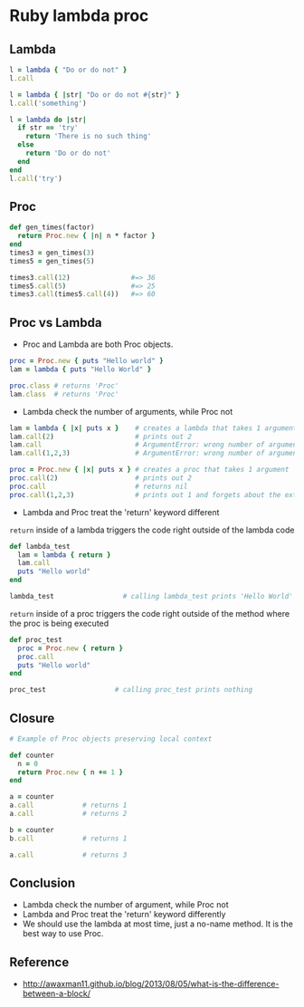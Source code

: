 # Ruby lambda proc

## Lambda

```ruby
l = lambda { "Do or do not" }
l.call

l = lambda { |str| "Do or do not #{str}" }
l.call('something')

l = lambda do |str|
  if str == 'try'
    return 'There is no such thing'
  else
    return 'Do or do not'
  end
end
l.call('try')
```

## Proc

```ruby
def gen_times(factor)
  return Proc.new { |n| n * factor }
end
times3 = gen_times(3)
times5 = gen_times(5)

times3.call(12)               #=> 36
times5.call(5)                #=> 25
times3.call(times5.call(4))   #=> 60
```

## Proc vs Lambda

- Proc and Lambda are both Proc objects.

```ruby
proc = Proc.new { puts "Hello world" }
lam = lambda { puts "Hello World" }

proc.class # returns 'Proc'
lam.class  # returns 'Proc'
```

- Lambda check the number of arguments, while Proc not

```ruby
lam = lambda { |x| puts x }    # creates a lambda that takes 1 argument
lam.call(2)                    # prints out 2
lam.call                       # ArgumentError: wrong number of arguments (0 for 1)
lam.call(1,2,3)                # ArgumentError: wrong number of arguments (3 for 1)
```

```ruby
proc = Proc.new { |x| puts x } # creates a proc that takes 1 argument
proc.call(2)                   # prints out 2
proc.call                      # returns nil
proc.call(1,2,3)               # prints out 1 and forgets about the extra arguments
```

- Lambda and Proc treat the 'return' keyword different

`return` inside of a lambda triggers the code right outside of the lambda code

```ruby
def lambda_test
  lam = lambda { return }
  lam.call
  puts "Hello world"
end

lambda_test                 # calling lambda_test prints 'Hello World'
```

`return` inside of a proc triggers the code right outside of the method where the proc is being executed

```ruby
def proc_test
  proc = Proc.new { return }
  proc.call
  puts "Hello world"
end

proc_test                 # calling proc_test prints nothing
```

## Closure

```ruby
# Example of Proc objects preserving local context

def counter
  n = 0
  return Proc.new { n += 1 }
end

a = counter
a.call            # returns 1
a.call            # returns 2

b = counter
b.call            # returns 1

a.call            # returns 3
```

## Conclusion

- Lambda check the number of argument, while Proc not
- Lambda and Proc treat the 'return' keyword differently
- We should use the lambda at most time, just a no-name method. It is the best way to use Proc.

## Reference

- http://awaxman11.github.io/blog/2013/08/05/what-is-the-difference-between-a-block/
